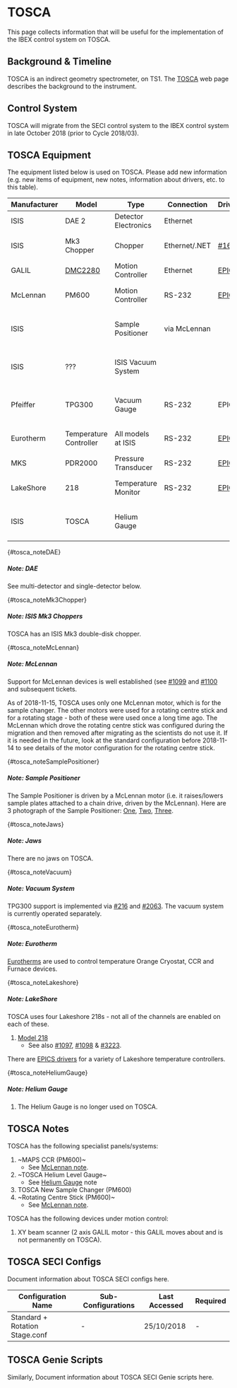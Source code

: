 # TOSCA

This page collects information that will be useful for the implementation of the IBEX control system on TOSCA.
## Background & Timeline ##
TOSCA is an indirect geometry spectrometer, on TS1. The [TOSCA](https://www.isis.stfc.ac.uk/Pages/TOSCA.aspx) web page describes the background to the instrument.

## Control System ##
TOSCA will migrate from the SECI control system to the IBEX control system in late October 2018 (prior to Cycle 2018/03).

## TOSCA Equipment ##
The equipment listed below is used on TOSCA. Please add new information (e.g. new items of equipment, new notes, information about drivers, etc. to this table).

Manufacturer | Model | Type | Connection | Driver | Notes |
------------ | ------------- | ------------- | ------------- | ------------- | -------------------------------------------
ISIS | DAE 2 | Detector Electronics | Ethernet | | [see DAE note](#tosca_noteDAE)
ISIS | Mk3 Chopper | Chopper | Ethernet/.NET | [#169](https://github.com/ISISComputingGroup/IBEX/issues/169) | [see Mk3 Chopper note](#tosca_noteMk3Chopper)
GALIL | [DMC2280](http://www.galilmc.com/products/dmc-22x0.php) | Motion Controller | Ethernet | [EPICS](http://www.aps.anl.gov/epics/modules/manufacturer.php#Galil%20Motion%20Control) | | 
McLennan | PM600 | Motion Controller | RS-232 | [EPICS](http://www.aps.anl.gov/epics/modules/manufacturer.php#McLennan%20Servo%20Supplies) | [see McLennan note](#tosca_noteMcLennan)
ISIS| | Sample Positioner | via McLennan | | [see Sample Positioner note](#tosca_noteSamplePositioner)
ISIS | ??? | ISIS Vacuum System |  |  |[see Vacuum System note](#tosca_noteVacuum)
Pfeiffer | TPG300 | Vacuum Gauge | RS-232 | EPICS | [see Vacuum System note](#tosca_noteVacuum)
Eurotherm | Temperature Controller | All models at ISIS | RS-232 | [EPICS](http://www.aps.anl.gov/epics/modules/manufacturer.php#Eurotherm) | [see Eurotherm  note](#tosca_noteEurotherm)
MKS | PDR2000 | Pressure Transducer | RS-232 | [EPICS](http://www.aps.anl.gov/epics/modules/manufacturer.php#MKS) | 
LakeShore | 218 | Temperature Monitor | RS-232 | [EPICS](http://www.aps.anl.gov/epics/modules/manufacturer.php#Lakeshore)| [see LakeShore note](#tosca_noteLakeshore )
ISIS | TOSCA | Helium Gauge |  |  |[see Helium Gauge note](#tosca_noteHeliumGauge)

{#tosca_noteDAE}
##### Note: DAE #####
See multi-detector and single-detector below.

{#tosca_noteMk3Chopper}
##### Note: ISIS Mk3 Choppers #####
TOSCA has an ISIS Mk3 double-disk chopper.

{#tosca_noteMcLennan}
##### Note: McLennan #####
Support for McLennan devices is well established (see [#1099](https://github.com/ISISComputingGroup/IBEX/issues/1099) and [#1100](https://github.com/ISISComputingGroup/IBEX/issues/1100) and subsequent tickets. 

As of 2018-11-15, TOSCA uses only one McLennan motor, which is for the sample changer. The other motors were used for a rotating centre stick and for a rotating stage - both of these were used once a long time ago. The McLennan which drove the rotating centre stick was configured during the migration and then removed after migrating as the scientists do not use it. If it is needed in the future, look at the standard configuration before 2018-11-14 to see details of the motor configuration for the rotating centre stick.

{#tosca_noteSamplePositioner}
##### Note: Sample Positioner #####
The Sample Positioner is driven by a McLennan motor (i.e. it raises/lowers sample plates attached to a chain drive, driven by the McLennan).  Here are 3 photograph of the Sample Positioner: [One](http://www.facilities.rl.ac.uk/isis/computing/ICPdiscussions/TOSCA/TOSCA_Sample_Changer_1.jpg), [Two](http://www.facilities.rl.ac.uk/isis/computing/ICPdiscussions/TOSCA/TOSCA_Sample_Changer_2.jpg), [Three](http://www.facilities.rl.ac.uk/isis/computing/ICPdiscussions/TOSCA/TOSCA_Sample_Changer_3.jpg).

{#tosca_noteJaws}
##### Note: Jaws #####
There are no jaws on TOSCA.

{#tosca_noteVacuum}
##### Note: Vacuum System #####
TPG300 support is implemented via [#216](https://github.com/ISISComputingGroup/IBEX/issues/216) and [#2063](https://github.com/ISISComputingGroup/IBEX/issues/2063). The vacuum system is currently operated separately.

{#tosca_noteEurotherm}
##### Note: Eurotherm #####
[Eurotherms](http://www.facilities.rl.ac.uk/isis/computing/ICPdiscussions/TOSCA/TOSCA_Eurotherms.jpg) are used to control temperature Orange Cryostat, CCR and Furnace devices.

{#tosca_noteLakeshore}
##### Note: LakeShore #####

TOSCA uses four Lakeshore 218s - not all of the channels are enabled on each of these.

1. [Model 218](http://www.lakeshore.com/products/Cryogenic-Temperature-Monitors/Model-218/Pages/Overview.aspx)
   * See also [#1097](https://github.com/ISISComputingGroup/IBEX/issues/1097), [#1098](https://github.com/ISISComputingGroup/IBEX/issues/1098) & [#3223](https://github.com/ISISComputingGroup/IBEX/issues/3223).

There are [EPICS drivers](http://www.aps.anl.gov/epics/modules/manufacturer.php#Lakeshore) for a variety of Lakeshore temperature controllers.

{#tosca_noteHeliumGauge}
##### Note: Helium Gauge #####
1. The Helium Gauge is no longer used on TOSCA.

## TOSCA Notes ##
TOSCA has the following specialist panels/systems:
1. ~MAPS CCR (PM600)~
    * See [McLennan note](#tosca_noteMcLennan).
1. ~TOSCA Helium Level Gauge~
   * See [Helium Gauge](#tosca_noteHeliumGauge) note
1. TOSCA New Sample Changer (PM600)
1. ~Rotating Centre Stick (PM600)~
    * See [McLennan note](#tosca_noteMcLennan).

TOSCA has the following devices under motion control:
1. XY beam scanner (2 axis GALIL motor - this GALIL moves about and is not permanently on TOSCA).

## TOSCA SECI Configs ##
Document information about TOSCA SECI configs here.

Configuration Name                     | Sub-Configurations                                 | Last Accessed | Required |
---------------------------------------|----------------------------------------------------|---------------|----------|
Standard + Rotation Stage.conf               | -                                                  | 25/10/2018    | -        |

## TOSCA Genie Scripts ##
Similarly, Document information about TOSCA SECI Genie scripts here.
